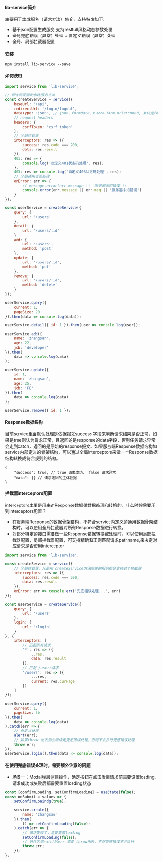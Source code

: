 #### lib-service简介
主要用于生成服务（请求方法）集合，支持特性如下:
- 基于json配置生成服务,支持restfull风格动态参数处理
- 全局兜底错误（异常）处理 + 自定义错误（异常）处理
- 全局、局部拦截器配置

#### 安装
```
npm install lib-service --save
```

#### 如何使用
```js
import service from 'lib-service';

// 带全局配置的创建服务方法
const createService = service({
    baseUrl: '/api',
    redirectUrl: '/login/logout',
    dataType: 'json', // json、formdata、x-www-form-urlencoded, 默认是formdata
    // request headers
    headers: {
        csrfToken: 'csrf_token'
    },
    // 全局拦截器
    interceptors: res => ({
        success: res.code === 200,
        data: res.result
    }),
    401: res => {
        console.log('自定义401状态码处理', res);
    },
    403: res => console.log('自定义403状态码处理', res);
    // 全局通用错误处理
    onError: err => {
        // message.error(err.message || '服务器未知错误');
        console.error(err.message || err.msg || '服务器未知错误')
    }
});

const userService = createService({
    query: {
        url: '/users'
    },
    detail: {
        url: '/users/:id'
    }
    add: {
        url: '/users',
        method: 'post'
    },
    update: {
        url: '/users/:id',
        method: 'put'
    },
    remove: {
        url: '/users/:id',
        method: 'delete'
    }
});

userService.query({
    current: 1,
    pageSize: 20
}).then(data => console.log(data));

userService.detail({ id: 1 }).then(user => console.log(user));

userService.add({
    name: 'zhangsan',
    age: 22,
    job: 'developer'
}).then(
    data => console.log(data)
);

userService.update({
    id: 1,
    name: 'zhangsan',
    age: 25,
    job: 'FE'
}).then(
    data => console.log(data)
);

userService.remove({ id: 1 });

```

#### Response数据结构
目前service里面默认处理是依据报文success 字段来判断请求结果是否正常，如果是true则认为请求正常，且返回的是response的data字段，否则任务请求异常会走到catch，返回的是原始的response报文。如果服务端Response数据结构如service内部定义的骨架结构，可以通过全局interceptors来做一个Response数据结构转换成符合规则的结构。
```
{
    "success": true, // true 请求成功， false 请求异常
    "data": {} // 请求返回的主体数据
}
```

#### 拦截器interceptors配置
interceptors主要是用来对Response数据做数据处理和转换的，什么时候需要用到interceptors配置？
- 在服务端Response的数据骨架结构，不符合service内定义的通用数据骨架结构时，可以使用全局拦截器对所有Response数据进行转换。
- 对部分特定的接口需要做一些Response数据转换或处理时，可以使用局部拦截器配置，局部拦截器配置，可支持精确和正则匹配请求pathname,来决定对应请求是否使用interceptor

```js
import service from 'lib-service';

const createService = service({
    // 全局拦截器，凡是用 createService方法创建的服务都会支持这个拦截器
    interceptors: res => ({
        success: res.code === 200,
        data: res.result
    }),
    onError: err => console.err('兜底错误处理...', err)
});

const userService = createService({
    query: {
        url: '/users'
    },
    login: {
        url: '/login'
    }
}, {
    interceptors: [
        // 匹配所有请求
        '*': res => ({
            ..res,
            data: res.result
        }),
        // 匹配 /users请求
        '/users': res => ({
            ...res,
            current: res.curPage
        })
    ]
});

userService.query({
    current: 1,
    pageSize: 20
}).then(
    data => console.log(data)
).catch(err => {
    // 自定义处理
    alert(err);
    // 如果throw 出去则会继续走兜底错误处理，否则不会执行兜底错误处理
    throw err;
});
userService.login().then(data => console.log(data));
```

#### 在使用兜底错误处理时，需要额外注意的问题
- 场景一：Modal弹层创建操作，确定按钮在点击发起请求前需要设置loading, 请求成功或失败后都需要重置loading状态
```js
const [confirmLoading, setConfirmLoading] = useState(false);
const onSubmit = values => {
    setConfirmLoaindg(true);

    service.create({
        name: 'zhangsan'
    }).then(
        () => setConfirmLoading(false);
    ).catch(err => {
        // 请求失败了，需要重置loading
        setConfirmLoading(false);
        // 记住这里catch的err 需要 throw出去，不然兜底错误不会执行
        throw err;
    });
};
```
